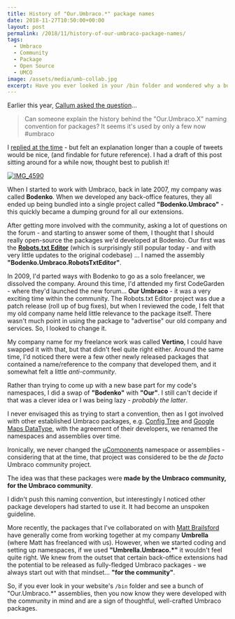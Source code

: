 ```yaml
---
title: History of "Our.Umbraco.*" package names
date: 2018-11-27T10:50:00+00:00
layout: post
permalink: /2018/11/history-of-our-umbraco-package-names/
tags:
  - Umbraco
  - Community
  - Package
  - Open Source
  - UMCO
image: /assets/media/umb-collab.jpg
excerpt: Have you ever looked in your /bin folder and wondered why a bunch of Umbraco package assemblies are prefixed with "Our.Umbraco."? Let's find out about the history of that naming convention!
---
```


Earlier this year, [Callum asked the question](https://twitter.com/callumbwhyte/status/820641163334053889)&hellip;

> Can someone explain the history behind the "Our.Umbraco.X" naming convention for packages? It seems it's used by only a few now #umbraco

I [replied at the time](https://twitter.com/leekelleher/status/820727834536767488) - but felt an explanation longer than a couple of tweets would be nice, (and findable for future reference). I had a draft of this post sitting around for a while now, thought best to publish it!

<a href="https://www.flickr.com/photos/rikhelsen/6269167834/in/album-72157627950157764/" title="Umbraco community hacking"><img src="/assets/media/umb-collab.jpg" alt="IMG_4590"></a>

When I started to work with Umbraco, back in late 2007, my company was called **Bodenko**. When we developed any back-office features, they all ended up being bundled into a single project called **"Bodenko.Umbraco"** - this quickly became a dumping ground for all our extensions.

After getting more involved with the community, asking a lot of questions on the forum - and starting to answer some of them, I thought that I should really open-source the packages we'd developed at Bodenko. Our first was the [**Robots.txt Editor**](https://our.umbraco.com/packages/developer-tools/robotstxt-editor/) (which is surprisingly still popular today - and with very little updates to the original codebase) &hellip; I named the assembly **"Bodenko.Umbraco.RobotsTxtEditor"**.

In 2009, I'd parted ways with Bodenko to go as a solo freelancer, we dissolved the company. Around this time, I'd attended my first CodeGarden - where they'd launched the new forum&hellip; **Our Umbraco** - it was a very exciting time within the community. The Robots.txt Editor project was due a patch release (roll up of bug fixes), but when I reviewed the code, I felt that my old company name held little relevance to the package itself. There wasn't much point in using the package to "advertise" our old company and services. So, I looked to change it.

My company name for my freelance work was called **Vertino**, I could have swapped it with that, but that didn't feel quite right either. Around the same time, I'd noticed there were a few other newly released packages that contained a name/reference to the company that developed them, and it somewhat felt a little _anti-community_.

Rather than trying to come up with a new base part for my code's namespaces, I did a swap of **"Bodenko"** with **"Our"**. I still can't decide if that was a clever idea or I was being lazy - _probably the latter_.

I never envisaged this as trying to start a convention, then as I got involved with other established Umbraco packages, e.g. [Config Tree](https://our.umbraco.com/packages/developer-tools/config-tree/) and [Google Maps DataType](https://our.umbraco.com/packages/backoffice-extensions/google-maps-datatype/), with the agreement of their developers, we renamed the namespaces and assemblies over time.

Ironically, we never changed the [uComponents](https://our.umbraco.com/packages/backoffice-extensions/ucomponents/) namespace or assemblies - considering that at the time, that project was considered to be the _de facto_ Umbraco community project.

The idea was that these packages were **made by the Umbraco community, for the Umbraco community**.

I didn't push this naming convention, but interestingly I noticed other package developers had started to use it. It had become an unspoken guideline.

More recently, the packages that I've collaborated on with [Matt Brailsford](https://twitter.com/mattbrailsford) have generally come from working together at my company **Umbrella** (where Matt has freelanced with us). However, when we started coding and setting up namespaces, if we used **"Umbrella.Umbraco.*"** it wouldn't feel quite right. We knew from the outset that certain back-office extensions had the potential to be released as fully-fledged Umbraco packages - we always start out with that mindset&hellip; **"for the community"**.

So, if you ever look in your website's `/bin` folder and see a bunch of "Our.Umbraco.*" assemblies, then you now know they were developed with the community in mind and are a sign of thoughtful, well-crafted Umbraco packages.
